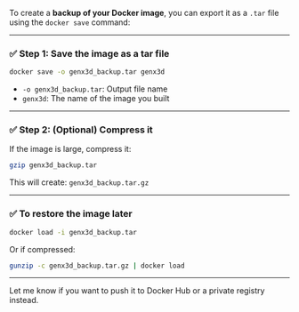 To create a **backup of your Docker image**, you can export it as a `.tar` file using the `docker save` command:

---

### ✅ **Step 1: Save the image as a tar file**

```bash
docker save -o genx3d_backup.tar genx3d
```

* `-o genx3d_backup.tar`: Output file name
* `genx3d`: The name of the image you built

---

### ✅ **Step 2: (Optional) Compress it**

If the image is large, compress it:

```bash
gzip genx3d_backup.tar
```

This will create: `genx3d_backup.tar.gz`

---

### ✅ **To restore the image later**

```bash
docker load -i genx3d_backup.tar
```

Or if compressed:

```bash
gunzip -c genx3d_backup.tar.gz | docker load
```

---

Let me know if you want to push it to Docker Hub or a private registry instead.

